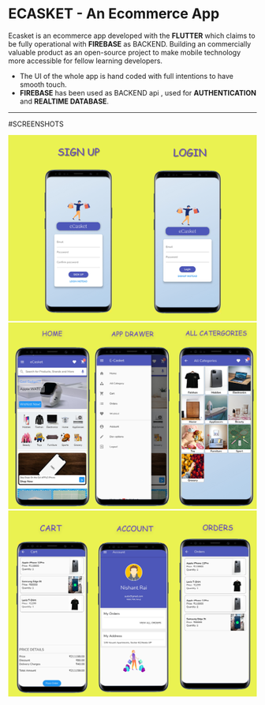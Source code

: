 # ECASKET - An Ecommerce App

Ecasket is an ecommerce app developed with the **FLUTTER** which claims to be fully operational with **FIREBASE** as BACKEND. Building an commercially valuable product as an open-source project to make mobile technology more accessible for fellow learning developers.

- The UI of the whole app is hand coded with full intentions to have smooth touch.
- **FIREBASE** has been used as BACKEND api , used for **AUTHENTICATION** and **REALTIME DATABASE**.

***

#SCREENSHOTS

![screenshots](https://github.com/nishantrai727/ECASKET/blob/main/screenshots/first.jpg)
![screenshots](https://github.com/nishantrai727/ECASKET/blob/main/screenshots/second.jpg)
![screenshots](https://github.com/nishantrai727/ECASKET/blob/main/screenshots/third.jpg)

